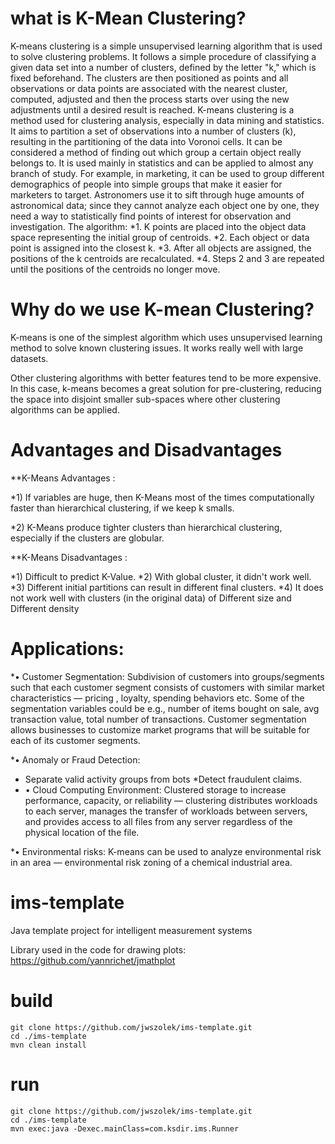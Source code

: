 
# what is K-Mean Clustering?

K-means clustering is a simple unsupervised learning algorithm that is used to solve clustering problems. It follows a simple procedure of classifying a given data set into a number of clusters, defined by the letter "k," which is fixed beforehand. The clusters are then positioned as points and all observations or data points are associated with the nearest cluster, computed, adjusted and then the process starts over using the new adjustments until a desired result is reached.
K-means clustering is a method used for clustering analysis, especially in data mining and statistics. It aims to partition a set of observations into a number of clusters (k), resulting in the partitioning of the data into Voronoi cells. It can be considered a method of finding out which group a certain object really belongs to.
It is used mainly in statistics and can be applied to almost any branch of study. For example, in marketing, it can be used to group different demographics of people into simple groups that make it easier for marketers to target. Astronomers use it to sift through huge amounts of astronomical data; since they cannot analyze each object one by one, they need a way to statistically find points of interest for observation and investigation.
The algorithm:
*1.	K points are placed into the object data space representing the initial group of centroids.
*2.	Each object or data point is assigned into the closest k.
*3.	After all objects are assigned, the positions of the k centroids are recalculated.
*4.	Steps 2 and 3 are repeated until the positions of the centroids no longer move.


# Why do we use K-mean Clustering?

K-means is one of the simplest algorithm which uses unsupervised learning method to solve known clustering issues. It works really well with large datasets.

Other clustering algorithms with better features tend to be more expensive. In this case, k-means becomes a great solution for pre-clustering, reducing the space into disjoint smaller sub-spaces where other clustering algorithms can be applied.


# Advantages and Disadvantages

**K-Means Advantages :

*1) If variables are huge, then  K-Means most of the times computationally faster than hierarchical clustering, if we keep k smalls.

*2) K-Means produce tighter clusters than hierarchical clustering, especially if the clusters are globular.

**K-Means Disadvantages :

*1) Difficult to predict K-Value.
*2) With global cluster, it didn't work well.
*3) Different initial partitions can result in different final clusters.
*4) It does not work well with clusters (in the original data) of Different size and Different density

# Applications:

*•	Customer Segmentation: Subdivision of customers into groups/segments such that each customer segment consists of customers with similar market characteristics — pricing , loyalty, spending behaviors etc. Some of the segmentation variables could be e.g., number of items bought on sale, avg transaction value, total number of transactions. Customer segmentation allows businesses to customize market programs that will be suitable for each of its customer segments.

*•	Anomaly or Fraud Detection:
 *	Separate valid activity groups from bots
*Detect fraudulent claims.
* •	Cloud Computing Environment: Clustered storage to increase performance, capacity, or reliability — clustering distributes workloads to each server, manages the transfer of workloads between servers, and provides access to all files from any server regardless of the physical location of the file.

*•	Environmental risks: K-means can be used to analyze environmental risk in an area — environmental risk zoning of a chemical industrial area.


# ims-template
Java template project for intelligent measurement systems

Library used in the code for drawing plots: https://github.com/yannrichet/jmathplot



# build

```
git clone https://github.com/jwszolek/ims-template.git
cd ./ims-template
mvn clean install
```

# run

```
git clone https://github.com/jwszolek/ims-template.git
cd ./ims-template
mvn exec:java -Dexec.mainClass=com.ksdir.ims.Runner
```




